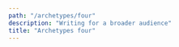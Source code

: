 ```yaml
---
path: "/archetypes/four"
description: "Writing for a broader audience"
title: "Archetypes four"
---
```

